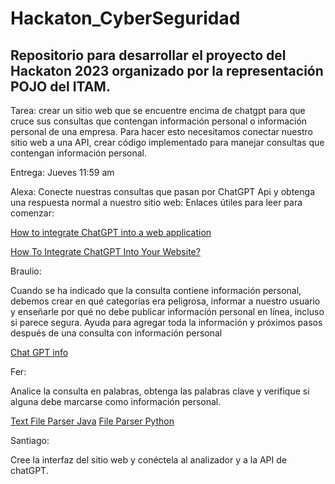 # Hackaton_CyberSeguridad
## Repositorio para desarrollar el proyecto del Hackaton 2023 organizado por la representación POJO del ITAM.

Tarea: crear un sitio web que se encuentre encima de chatgpt para que cruce sus consultas que contengan información personal o información personal de una empresa.
Para hacer esto necesitamos conectar nuestro sitio web a una API, crear código implementado para manejar consultas que contengan información personal.

Entrega: Jueves 11:59 am

Alexa:
Conecte nuestras consultas que pasan por ChatGPT Api y obtenga una respuesta normal a nuestro sitio web:
Enlaces útiles para leer para comenzar:

[How to integrate ChatGPT into a web application](https://www.educative.io/answers/how-to-integrate-chatgpt-into-a-web-application?utm_campaign=coding_interview_pattern&utm_source=google&utm_medium=ppc&utm_content=pmax&utm_term=&eid=5082902844932096&utm_term=&utm_campaign=%5BNew+-+Nov+23%5D+PMAX-Coding+Interview+Patterns&utm_source=adwords&utm_medium=ppc&hsa_acc=5451446008&hsa_cam=20757269941&hsa_grp=&hsa_ad=&hsa_src=x&hsa_tgt=&hsa_kw=&hsa_mt=&hsa_net=adwords&hsa_ver=3&gad_source=1&gclid=CjwKCAiA0syqBhBxEiwAeNx9N25Wz13IBbHW6UkO9ZvMa9PGiyOau7dnDN00jyzsOTljLKYe9uOTxhoCS9MQAvD_BwE)

[How To Integrate ChatGPT Into Your Website?](https://www.zealousys.com/blog/how-to-integrate-chatgpt-into-your-website/)

Braulio:

Cuando se ha indicado que la consulta contiene información personal, debemos crear en qué categorías era peligrosa, informar a nuestro usuario y enseñarle por qué no debe publicar información personal en línea, incluso si parece segura.
Ayuda para agregar toda la información y próximos pasos después de una consulta con información personal

[Chat GPT info](https://www.forcepoint.com/blog/insights/does-chatgpt-save-data#:~:text=Yes%2C%20it%20does%20%E2%80%93%20and%20it,use%20in%20your%20ChatGPT%20prompts.)


Fer:

Analice la consulta en palabras, obtenga las palabras clave y verifique si alguna debe marcarse como información personal.

[Text File Parser Java](https://usfca.hosted.panopto.com/Panopto/Pages/Viewer.aspx?id=d8df8a87-362f-42de-9627-afaf01584bb4)
[File Parser Python](https://www.klippa.com/en/blog/information/file-parsing/)

Santiago:

Cree la interfaz del sitio web y conéctela al analizador y a la API de chatGPT.

